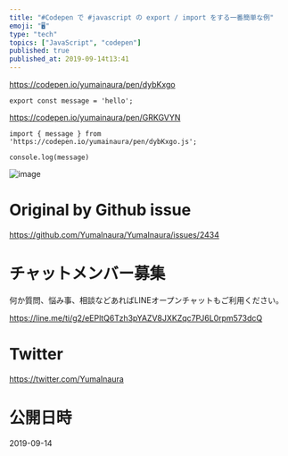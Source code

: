 ```yaml
---
title: "#Codepen で #javascript の export / import をする一番簡単な例"
emoji: "🖥"
type: "tech"
topics: ["JavaScript", "codepen"]
published: true
published_at: 2019-09-14t13:41
---
```


https://codepen.io/yumainaura/pen/dybKxgo

```
export const message = 'hello';
```

https://codepen.io/yumainaura/pen/GRKGVYN

```
import { message } from 'https://codepen.io/yumainaura/pen/dybKxgo.js';

console.log(message)
```

![image](https://user-images.githubusercontent.com/13635059/64902452-5b0c5a80-d6e2-11e9-96cc-f1bbc057ee1f.png)


# Original by Github issue

https://github.com/YumaInaura/YumaInaura/issues/2434








<!-- Update From Qiita API -->

# チャットメンバー募集


何か質問、悩み事、相談などあればLINEオープンチャットもご利用ください。

https://line.me/ti/g2/eEPltQ6Tzh3pYAZV8JXKZqc7PJ6L0rpm573dcQ





# Twitter


https://twitter.com/YumaInaura


<!-- Update From Qiita API -->



# 公開日時

2019-09-14
